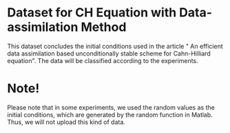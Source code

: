 # Dataset for CH Equation with Data-assimilation Method
This dataset concludes the initial conditions used in the article " An efficient data assimilation based unconditionally stable scheme for Cahn-Hilliard equation". The data will be classified according to the experiments.

# Note!
Please note that in some experiments, we used the random values as the initial conditions, which are generated by the random function in Matlab. Thus, we will not upload this kind of data.  
